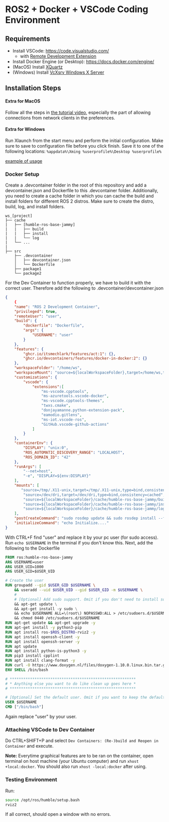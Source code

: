 # ROS2 + Docker + VSCode Coding Environment

## Requirements

- Install VSCode: https://code.visualstudio.com/
    - with [Remote Development Extension](https://marketplace.visualstudio.com/items?itemName=ms-vscode-remote.vscode-remote-extensionpack)
- Install Docker Engine (or Desktop): https://docs.docker.com/engine/
- (MacOS) Install [XQuartz](https://www.xquartz.org/)
- (Windows) Install [VcXsrv Windows X Server ](https://sourceforge.net/projects/vcxsrv/)

## Installation Steps

#### Extra for MacOS

Follow all the steps in [the tutorial video](https://www.youtube.com/watch?v=cNDR6Z24KLM), especially the part of allowing connections from network clients in the preferences.

#### Extra for Windows

Run Xlaunch from the start menu and perform the initial configuration.
Make sure to save to configuration file before you click finish. Save it to one of the following locations: ```%appdata%\Xming %userprofile%\Desktop %userprofile%```

[example of usage](https://www.youtube.com/watch?v=BDilFZ9C9mw)

### Docker Setup

Create a .devcontainer folder in the root of this repository and add a devcontainer.json and Dockerfile to this .devcontainer folder. Additionally, you need to create a cache folder in which you can cache the build and install folders for different ROS 2 distros. Make sure to create the distro, build, log, and install folders.
```ssh
ws_[project]
├── cache
|   ├── [humble-ros-base-jammy]
|   |   ├── build
|   |   ├── install
|   |   └── log
|   └── ...
|
├── src
    ├── .devcontainer
    │   ├── devcontainer.json
    │   └── Dockerfile
    ├── package1
    └── package2
```

For the Dev Container to function properly, we have to build it with the correct user. Therefore add the following to .devcontainer/devcontainer.json
```json
{
    {
    "name": "ROS 2 Development Container",
    "privileged": true,
    "remoteUser": "user",
    "build": {
        "dockerfile": "Dockerfile",
        "args": {
            "USERNAME": "user"
        }
    },
    "features": {
        "ghcr.io/itsmechlark/features/act:1": {},
        "ghcr.io/devcontainers/features/docker-in-docker:2": {}
    },
    "workspaceFolder": "/home/ws",
    "workspaceMount": "source=${localWorkspaceFolder},target=/home/ws,type=bind",
    "customizations": {
        "vscode": {
            "extensions":[
                "ms-vscode.cpptools",
                "ms-azuretools.vscode-docker",
                "ms-vscode.cpptools-themes",
                "twxs.cmake",
                "donjayamanne.python-extension-pack",
                "eamodio.gitlens",
                "ms-iot.vscode-ros",
                "GitHub.vscode-github-actions"
            ]
        }
    },
    "containerEnv": {
        "DISPLAY": "unix:0",
        "ROS_AUTOMATIC_DISCOVERY_RANGE": "LOCALHOST",
        "ROS_DOMAIN_ID": "42"
    },
    "runArgs": [
        "--net=host",
        "-e", "DISPLAY=${env:DISPLAY}"
    ],
    "mounts": [
       "source=/tmp/.X11-unix,target=/tmp/.X11-unix,type=bind,consistency=cached",
        "source=/dev/dri,target=/dev/dri,type=bind,consistency=cached",
        "source=${localWorkspaceFolder}/cache/humble-ros-base-jammy/build,target=/home/ws/build,type=bind",
        "source=${localWorkspaceFolder}/cache/humble-ros-base-jammy/install,target=/home/ws/install,type=bind",
        "source=${localWorkspaceFolder}/cache/humble-ros-base-jammy/log,target=/home/ws/log,type=bind"
    ],
    "postCreateCommand": "sudo rosdep update && sudo rosdep install --from-paths src --ignore-src -y && sudo chown -R user /home/ws/",
	"initializeCommand": "echo Initialize...."
}
```
With CTRL+F find "user" and replace it by your pc user (for sudo access). Run `echo $USERNAME` in the terminal if you don't know this.
Next, add the following to the Dockerfile
```dockerfile
FROM ros:humble-ros-base-jammy
ARG USERNAME=user
ARG USER_UID=1000
ARG USER_GID=$USER_UID

# Create the user
RUN groupadd --gid $USER_GID $USERNAME \
    && useradd --uid $USER_UID --gid $USER_GID -m $USERNAME \
    #
    # [Optional] Add sudo support. Omit if you don't need to install software after connecting.
    && apt-get update \
    && apt-get install -y sudo \
    && echo $USERNAME ALL=\(root\) NOPASSWD:ALL > /etc/sudoers.d/$USERNAME \
    && chmod 0440 /etc/sudoers.d/$USERNAME
RUN apt-get update && apt-get upgrade -y
RUN apt-get install -y python3-pip
RUN apt install ros-$ROS_DISTRO-rviz2 -y
RUN apt install openssh-client -y
RUN apt install openssh-server -y
RUN apt update
RUN apt install python-is-python3 -y
RUN pip3 install cpplint
RUN apt install clang-format -y
RUN curl -O https://www.doxygen.nl/files/doxygen-1.10.0.linux.bin.tar.gz && tar -xvzf doxygen-1.10.0.linux.bin.tar.gz && cd doxygen-1.10.0 && make install && cd .. && rm -rf doxygen-1.10.0 && rm doxygen-1.10.0.linux.bin.tar.gz
ENV SHELL /bin/bash

# ********************************************************
# * Anything else you want to do like clean up goes here *
# ********************************************************

# [Optional] Set the default user. Omit if you want to keep the default as root.
USER $USERNAME
CMD ["/bin/bash"]
```

Again replace "user" by your user.

### Attaching VSCode to Dev Container

Do CTRL+SHIFT+P and select `Dev Containers: (Re-)build and Reopen in Container` and execute.

**Note:** Everytime graphical features are to be ran on the container, open terminal on host machine (your Ubuntu computer) and run `xhost +local:docker`. You should also run `xhost -local:docker` after using.

### Testing Environment

Run:
```bash
source /opt/ros/humble/setup.bash
rviz2
```
If all correct, should open a window with no errors.
